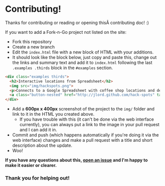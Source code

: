 # Contributing!

Thanks for contributing or reading or opening thisÂ contributing doc! :)

If you want to add a Fork-n-Go project not listed on the site:

- Fork this repository
- Create a new branch
- Edit the `index.html` file with a new block of HTML with your additions.
 - It should look like the block below, just copy and paste this, change out the links and summary text and add it to `index.html` following the last `.examples .thirds` block in the `#examples` section.

```HTML
<div class="examples thirds">
  <h2>Interactive locations from Spreadsheet</h2>
  <img src="img/hackspots.png">
  <p>Connects to a Google Spreadsheet with coffee shop locations and details. An interactive map and table for searching the spots using <a href="http://jlord.github.io/sheetsee.js" target="_blank">Sheetsee.js</a>.  — By <a href="http://twitter.com/jllord" target="_blank">@jllord</a>.</p><a class="button" href="http://www.github.com/jlord/hack-spots" target="_blank">GitHub Repository</a>
  <a class="button-nested" href="http://jlord.github.com/hack-spots" target="_blank">Demo</a>
</div>
```

- Add a **600px x 400px** screenshot of the project to the `img/` folder and link to it in the HTML you created above.
  - If you have trouble with this (it can't be done via the web interface currently), you can always put a link to the image in your pull request and I can add it in.
- Commit and push (which happens automatically if you're doing it via the web interface) changes and make a pull request with a title and short description about the update.
- Woo!

**If you have any questions about this, [open an issue](https://github.com/jlord/forkngo/issues/new) and I'm happy to make it easier or clearer.**

### Thank you for helping out!
